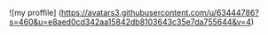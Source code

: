 ![my proffile] (https://avatars3.githubusercontent.com/u/63444786?s=460&u=e8aed0cd342aa15842db8103643c35e7da755644&v=4)
